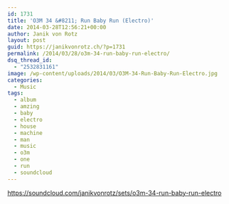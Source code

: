 ```yaml
---
id: 1731
title: 'O3M 34 &#8211; Run Baby Run (Electro)'
date: 2014-03-28T12:56:21+00:00
author: Janik von Rotz
layout: post
guid: https://janikvonrotz.ch/?p=1731
permalink: /2014/03/28/o3m-34-run-baby-run-electro/
dsq_thread_id:
  - "2532831161"
image: /wp-content/uploads/2014/03/O3M-34-Run-Baby-Run-Electro.jpg
categories:
  - Music
tags:
  - album
  - amzing
  - baby
  - electro
  - house
  - machine
  - man
  - music
  - o3m
  - one
  - run
  - soundcloud
---
```

https://soundcloud.com/janikvonrotz/sets/o3m-34-run-baby-run-electro